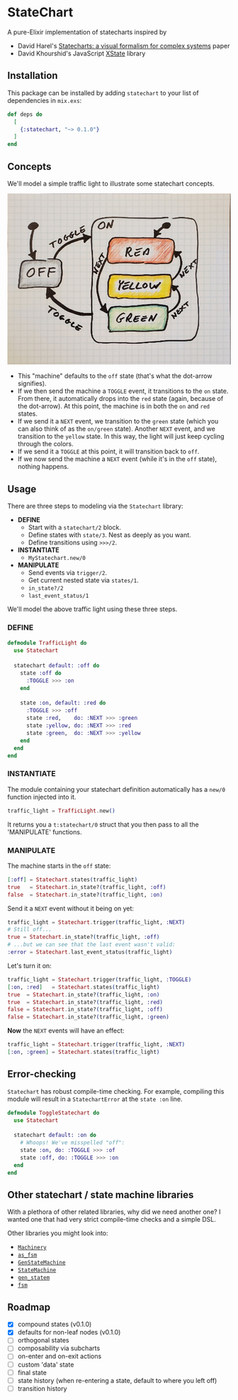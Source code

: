 # StateChart

<!--- StateChart moduledoc start -->

A pure-Elixir implementation of statecharts inspired by

- David Harel's [Statecharts: a visual formalism for complex systems](https://www.sciencedirect.com/science/article/pii/0167642387900359) paper
- David Khourshid's JavaScript [XState](https://xstate.js.org/docs/) library

## Installation

This package can be installed by adding `statechart` to your list of dependencies in `mix.exs`:

```elixir
def deps do
  [
    {:statechart, "~> 0.1.0"}
  ]
end
```

## Concepts

We'll model a simple traffic light to illustrate some statechart concepts.

![traffic light diagram](assets/traffic_light.jpg)

- This "machine" defaults to the `off` state (that's what the dot-arrow signifies).
- If we then send the machine a `TOGGLE` event, it transitions to the `on` state.
  From there, it automatically drops into the `red` state (again, because of the dot-arrow).
  At this point, the machine is in both the `on` and `red` states.
- If we send it a `NEXT` event, we transition to the `green` state (which you can also think of as the `on/green` state).
  Another `NEXT` event, and we transition to the `yellow` state.
  In this way, the light will just keep cycling through the colors.
- If we send it a `TOGGLE` at this point, it will transition back to `off`.
- If we now send the machine a `NEXT` event (while it's in the `off` state), nothing happens.

## Usage

There are three steps to modeling via the `Statechart` library:
- **DEFINE**
  - Start with a `statechart/2` block.
  - Define states with `state/3`. Nest as deeply as you want.
  - Define transitions using `>>>/2`.
- **INSTANTIATE**
  - `MyStatechart.new/0`
- **MANIPULATE**
  - Send events via `trigger/2`.
  - Get current nested state via `states/1`.
  - `in_state?/2`
  - `last_event_status/1`

We'll model the above traffic light using these three steps.

### DEFINE

```elixir
defmodule TrafficLight do
  use Statechart

  statechart default: :off do
    state :off do
      :TOGGLE >>> :on
    end

    state :on, default: :red do
      :TOGGLE >>> :off
      state :red,    do: :NEXT >>> :green
      state :yellow, do: :NEXT >>> :red
      state :green,  do: :NEXT >>> :yellow
    end
  end
end
```

### INSTANTIATE

The module containing your statechart definition automatically has a `new/0` function injected into it.

```elixir
traffic_light = TrafficLight.new()
```

It returns you a `t:statechart/0` struct that you then pass to all the 'MANIPULATE' functions.

### MANIPULATE

The machine starts in the `off` state:
```elixir
[:off] = Statechart.states(traffic_light)
true   = Statechart.in_state?(traffic_light, :off)
false  = Statechart.in_state?(traffic_light, :on)
```

Send it a `NEXT` event without it being on yet:
```elixir
traffic_light = Statechart.trigger(traffic_light, :NEXT)
# Still off...
true = Statechart.in_state?(traffic_light, :off)
# ...but we can see that the last event wasn't valid:
:error = Statechart.last_event_status(traffic_light)
```

Let's turn it on:
```elixir
traffic_light = Statechart.trigger(traffic_light, :TOGGLE)
[:on, :red]   = Statechart.states(traffic_light)
true  = Statechart.in_state?(traffic_light, :on)
true  = Statechart.in_state?(traffic_light, :red)
false = Statechart.in_state?(traffic_light, :off)
false = Statechart.in_state?(traffic_light, :green)
```

**Now** the `NEXT` events will have an effect:
```elixir
traffic_light = Statechart.trigger(traffic_light, :NEXT)
[:on, :green] = Statechart.states(traffic_light)
```

## Error-checking

`Statechart` has robust compile-time checking.
For example, compiling this module will result in a `StatechartError`
at the `state :on` line.

```elixir
defmodule ToggleStatechart do
  use Statechart

  statechart default: :on do
    # Whoops! We've misspelled "off":
    state :on, do: :TOGGLE >>> :of
    state :off, do: :TOGGLE >>> :on
  end
end
```

## Other statechart / state machine libraries

With a plethora of other related libraries,
why did we need another one?
I wanted one that had very strict compile-time checks and a simple DSL.

Other libraries you might look into:
- [`Machinery`](https://hexdocs.pm/machinery/Machinery.html)
- [`as_fsm`](https://hexdocs.pm/as_fsm/readme.html)
- [`GenStateMachine`](https://hexdocs.pm/gen_state_machine/GenStateMachine.html)
- [`StateMachine`](https://hexdocs.pm/state_machine/StateMachine.html)
- [`gen_statem`](https://www.erlang.org/doc/man/gen_statem.html)
- [`fsm`](https://github.com/sasa1977/fsm)


<!--- StateChart moduledoc end -->

## Roadmap

- [X] compound states (v0.1.0)
- [X] defaults for non-leaf nodes (v0.1.0)
- [ ] orthogonal states
- [ ] composability via subcharts
- [ ] on-enter and on-exit actions
- [ ] custom 'data' state
- [ ] final state
- [ ] state history (when re-entering a state, default to where you left off)
- [ ] transition history
